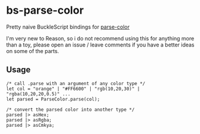 # bs-parse-color
Pretty naive BuckleScript bindings for [parse-color](https://github.com/substack/parse-color)

I'm very new to Reason, so i do not recommend using this for anything more than a toy, please open an issue / leave comments if you have a better ideas on some of the parts.

## Usage
```
/* call .parse with an argument of any color type */
let col = "orange" | "#FF6600" | "rgb(10,20,30)" | "rgba(10,20,20,0.5)" ...
let parsed = ParseColor.parse(col);

/* convert the parsed color into another type */
parsed |> asHex;
parsed |> asRgba;
parsed |> asCmkya;
```

<!-- ## Installation
```
npm install bs-parse-color
``` -->
